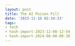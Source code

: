 ```yaml
---
layout: post
title: The AI Poison Pill
date: '2023-11-16 02:34:33'
tags:
- tech
- hash-import-2023-12-08-12-54
- hash-import-2024-08-08-00-38
---
```


